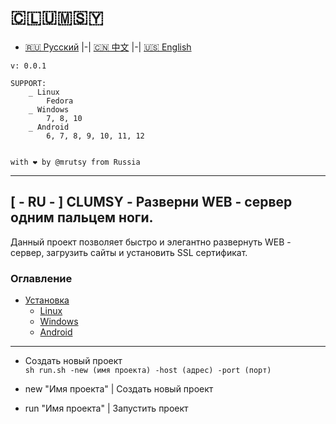 # 🇨​​​​​🇱​​​​​🇺​​​​​🇲​​​​​🇸​​​​​🇾​​​​​
- [🇷🇺 Русский](#ru) |-| [🇨🇳 中文](#cn) |-| [🇺🇸 English](#ru)
```
v: 0.0.1 

SUPPORT:
    _ Linux
        Fedora
    _ Windows
        7, 8, 10
    _ Android
        6, 7, 8, 9, 10, 11, 12
    

with ❤ by @mrutsy from Russia
```

___

## <a name="ru">[ - RU - ] CLUMSY - Разверни WEB - сервер одним пальцем ноги.</a>

Данный проект позволяет быстро и элегантно развернуть WEB - сервер, загрузить сайты и установить SSL сертификат.

### Оглавление
- [Установка](#ru_install)
  - [Linux](#ru_install_linux)
  - [Windows](#ru_install_windows)
  - [Android](#ru_install_android)
---

- Создать новый проект <br>
```sh run.sh -new (имя проекта) -host (адрес) -port (порт)```

- new "Имя проекта" | Создать новый проект <br>
- run "Имя проекта" | Запустить проект